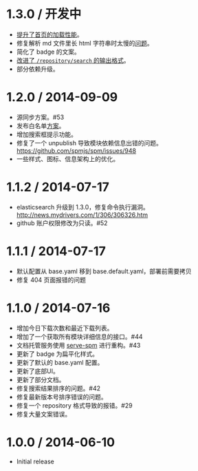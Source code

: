 1.3.0 / 开发中
==================

* [提升了首页的加载性能](https://github.com/spmjs/spmjs.io/commit/573d7d39dc32ae1d7cfcfc2aff872e8220e0f436)。
* 修复解析 md 文件里长 html 字符串时太慢的[问题](https://github.com/spmjs/spm/issues/1067)。
* 简化了 badge 的文案。
* [改进了 `/repository/search` 的输出格式](https://github.com/spmjs/spmjs.io/commit/7d91382dd6696e98c21f4e9713f6272bc5d9506d)。
* 部分依赖升级。

1.2.0 / 2014-09-09
==================

* 源同步方案。#53
* 发布白名单[方案](https://github.com/spmjs/spmjs.io/commit/3a16e98a70b3b642344eb99a0df8b6eb896b1afe)。
* 增加搜索框提示功能。
* 修复了一个 unpublish 导致模块依赖信息出错的问题。https://github.com/spmjs/spm/issues/948
* 一些样式、图标、信息架构上的优化。

1.1.2 / 2014-07-17
==================

* elasticsearch 升级到 1.3.0，修复命令执行漏洞。http://news.mydrivers.com/1/306/306326.htm
* github 账户权限修改为只读。#52

1.1.1 / 2014-07-17
==================

* 默认配置从 base.yaml 移到 base.default.yaml，部署前需要拷贝
* 修复 404 页面报错的问题

1.1.0 / 2014-07-16
==================

  * 增加今日下载次数和最近下载列表。
  * 增加了一个获取所有模块详细信息的接口。#44
  * 文档托管服务使用 [serve-spm](https://github.com/spmjs/serve-spm) 进行重构。#43
  * 更新了 badge 为扁平化样式。
  * 更新了默认的 base.yaml 配置。
  * 更新了底部UI。
  * 更新了部分文档。
  * 修复搜索结果排序的问题。#42
  * 修复最新版本号排序错误的问题。
  * 修复一个 repository 格式导致的报错。#29
  * 修复大量文案错误。

1.0.0 / 2014-06-10
==================

  * Initial release

